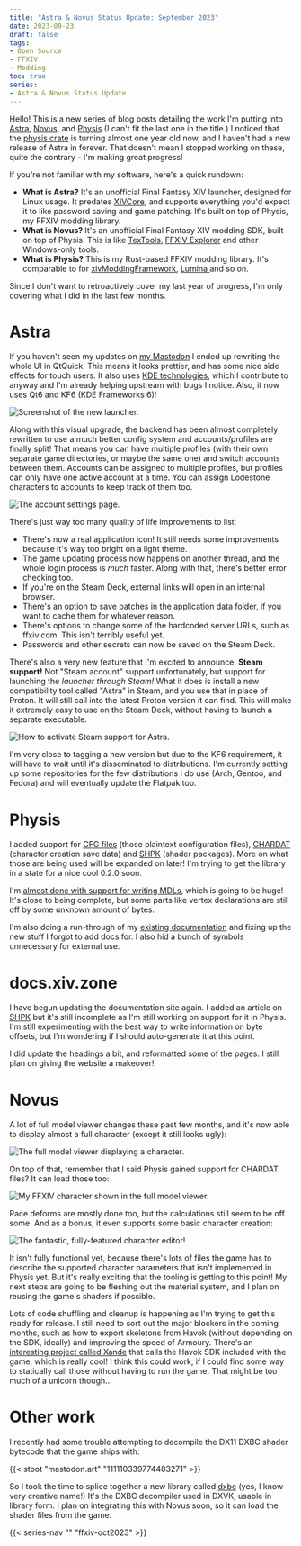 ```yaml
---
title: "Astra & Novus Status Update: September 2023"
date: 2023-09-23
draft: false
tags:
- Open Source
- FFXIV
- Modding
toc: true
series:
- Astra & Novus Status Update
---
```


Hello! This is a new series of blog posts detailing the work I'm putting into [Astra](https://xiv.zone/astra), [Novus](https://xiv.zone/novus), and [Physis](https://xiv.zone/physis) (I can't fit the last one in the title.) I noticed that the [physis crate](https://crates.io/crates/physis) is turning almost one year old now, and I haven't had a new release of Astra in forever. That doesn't mean I stopped working on these, quite the contrary - I'm making great progress!

If you're not familiar with my software, here's a quick rundown:
* **What is Astra?** It's an unofficial Final Fantasy XIV launcher, designed for Linux usage. It predates [XIVCore](https://github.com/goatcorp/XIVLauncher.Core), and supports everything you'd expect it to like password saving and game patching. It's built on top of Physis, my FFXIV modding library.
* **What is Novus?** It's an unofficial Final Fantasy XIV modding SDK, built on top of Physis. This is like [TexTools](https://www.ffxiv-textools.net/), [FFXIV Explorer](http://ffxivexplorer.fragmenterworks.com/) and other Windows-only tools.
* **What is Physis?** This is my Rust-based FFXIV modding library. It's comparable to for [xivModdingFramework](https://github.com/TexTools/xivModdingFramework), [Lumina ](https://github.com/NotAdam/Lumina) and so on.

Since I don't want to retroactively cover my last year of progress, I'm only covering what I did in the last few months.

# Astra

If you haven't seen my updates on [my Mastodon](https://mastodon.art/@redstrate) I ended up rewriting the whole UI in QtQuick. This means it looks prettier, and has some nice side effects for touch users. It also uses [KDE technologies](https://develop.kde.org), which I contribute to anyway and I'm already helping upstream with bugs I notice. Also, it now uses Qt6 and KF6 (KDE Frameworks 6)!

![Screenshot of the new launcher.](Screenshot_23_162150.webp)

Along with this visual upgrade, the backend has been almost completely rewritten to use a much better config system and accounts/profiles are finally split! That means you can have multiple profiles (with their own separate game directories, or maybe the same one) and switch accounts between them. Accounts can be assigned to multiple profiles, but profiles can only have one active account at a time. You can assign Lodestone characters to accounts to keep track of them too.

![The account settings page.](Screenshot_23_162243.webp)

There's just way too many quality of life improvements to list:
* There's now a real application icon! It still needs some improvements because it's way too bright on a light theme.
* The game updating process now happens on another thread, and the whole login process is _much_ faster. Along with that, there's better error checking too.
* If you're on the Steam Deck, external links will open in an internal browser.
* There's an option to save patches in the application data folder, if you want to cache them for whatever reason.
* There's options to change some of the hardcoded server URLs, such as ffxiv.com. This isn't terribly useful yet.
* Passwords and other secrets can now be saved on the Steam Deck.

There's also a very new feature that I'm excited to announce, **Steam support!** Not "Steam account" support unfortunately, but support for launching the _launcher through Steam!_ What it does is install a new compatibility tool called "Astra" in Steam, and you use that in place of Proton. It will still call into the latest Proton version it can find. This will make it extremely easy to use on the Steam Deck, without having to launch a separate executable.

![How to activate Steam support for Astra.](steam.webp)

I'm very close to tagging a new version but due to the KF6 requirement, it will have to wait until it's disseminated to distributions. I'm currently setting up some repositories for the few distributions I do use (Arch, Gentoo, and Fedora) and will eventually update the Flatpak too.

# Physis

I added support for [CFG files](https://docs.xiv.zone/docs/physis/cfg/struct.ConfigFile.html) (those plaintext configuration files), [CHARDAT](https://docs.xiv.zone/docs/physis/chardat/struct.CharacterData.html) (character creation save data) and [SHPK](https://docs.xiv.zone/docs/physis/shpk/struct.ShaderPackage.html) (shader packages). More on what those are being used will be expanded on later! I'm trying to get the library in a state for a nice cool 0.2.0 soon.

I'm [almost done with support for writing MDLs](https://github.com/redstrate/Physis/commit/bbbbb7cd02c00f475ad08e949a486f3bbeccd12f), which is going to be huge! It's close to being complete, but some parts like vertex declarations are still off by some unknown amount of bytes.

I'm also doing a run-through of my [existing documentation](https://docs.xiv.zone/docs/physis/) and fixing up the new stuff I forgot to add docs for. I also hid a bunch of symbols unnecessary for external use.

# docs.xiv.zone

I have begun updating the documentation site again. I added an article on [SHPK](https://docs.xiv.zone/format/shpk) but it's still incomplete as I'm still working on support for it in Physis. I'm still experimenting with the best way to write information on byte offsets, but I'm wondering if I should auto-generate it at this point.

I did update the headings a bit, and reformatted some of the pages. I still plan on giving the website a makeover!

# Novus

A lot of full model viewer changes these past few months, and it's now able to display almost a full character (except it still looks ugly):

![The full model viewer displaying a character.](Screenshot_23_162922.webp)

On top of that, remember that I said Physis gained support for CHARDAT files? It can load those too:

![My FFXIV character shown in the full model viewer.](Screenshot_23_164405.webp)

Race deforms are mostly done too, but the calculations still seem to be off some. And as a bonus, it even supports some basic character creation:

![The fantastic, fully-featured character editor!](Screenshot_23_163039.webp)

It isn't fully functional yet, because there's lots of files the game has to describe the supported character parameters that isn't implemented in Physis yet. But it's really exciting that the tooling is getting to this point! My next steps are going to be fleshing out the material system, and I plan on reusing the game's shaders if possible.

Lots of code shuffling and cleanup is happening as I'm trying to get this ready for release. I still need to sort out the major blockers in the coming months, such as how to export skeletons from Havok (without depending on the SDK, ideally) and improving the speed of Armoury. There's an [interesting project called Xande](https://github.com/xivdev/Xande) that calls the Havok SDK included with the game, which is really cool! I think this could work, if I could find some way to statically call those without having to run the game. That might be too much of a unicorn though...

# Other work

I recently had some trouble attempting to decompile the DX11 DXBC shader bytecode that the game ships with:

{{< stoot "mastodon.art" "111110339774483271" >}}

So I took the time to splice together a new library called [dxbc](https://github.com/redstrate/dxbc) (yes, I know very creative name!) It's the DXBC decompiler used in DXVK, usable in library form. I plan on integrating this with Novus soon, so it can load the shader files from the game.

{{< series-nav "" "ffxiv-oct2023" >}}
